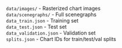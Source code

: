 `data/images/` - Rasterized chart images  
`data/scenegraphs/` - Full scenegraphs  
`data_train.json` - Training set  
`data_test.json` - Test set  
`data_validation.json` - Validation set  
`splits.json` - Chart IDs for train/test/val splits  